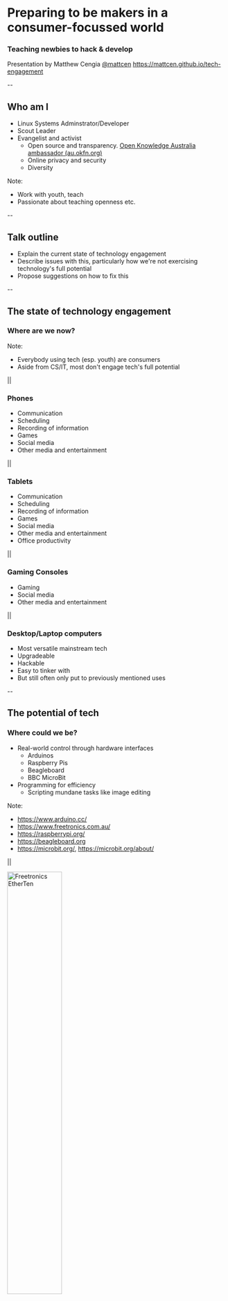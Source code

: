 # Preparing to be makers in a consumer-focussed world
### Teaching newbies to hack & develop

Presentation by Matthew Cengia
[@mattcen](http://twitter.com/mattcen)
https://mattcen.github.io/tech-engagement

--
## Who am I
* Linux Systems Adminstrator/Developer
* Scout Leader
* Evangelist and activist
  * Open source and transparency. [Open Knowledge Australia ambassador (au.okfn.org)](http://au.okfn.org)
  * Online privacy and security
  * Diversity

Note:

* Work with youth, teach
* Passionate about teaching openness etc.

--
## Talk outline

* Explain the current state of technology engagement
* Describe issues with this, particularly how we're not exercising technology's full potential
* Propose suggestions on how to fix this

--
## The state of technology engagement

### Where are we now?

Note:

* Everybody using tech (esp. youth) are consumers
* Aside from CS/IT, most don't engage tech's full potential

||
### Phones

* Communication
* Scheduling
* Recording of information
* Games
* Social media
* Other media and entertainment

||
### Tablets

* Communication
* Scheduling
* Recording of information
* Games
* Social media
* Other media and entertainment
* Office productivity

||
### Gaming Consoles

* Gaming
* Social media
* Other media and entertainment

||
### Desktop/Laptop computers

* Most versatile mainstream tech
* Upgradeable
* Hackable
* Easy to tinker with
* But still often only put to previously mentioned uses

--
## The potential of tech

### Where could we be?

* Real-world control through hardware interfaces
  * Arduinos
  * Raspberry Pis
  * Beagleboard
  * BBC MicroBit
* Programming for efficiency
  * Scripting mundane tasks like image editing

Note:

* https://www.arduino.cc/
* https://www.freetronics.com.au/
* https://raspberrypi.org/
* https://beagleboard.org
* https://microbit.org/, https://microbit.org/about/

||

<img src="img/ET-v_3_0-top_1024x1024.jpg" title='Freetronics EtherTen' alt="Freetronics EtherTen" width="50%">

https://www.freetronics.com.au/collections/arduino/products/etherten

||

![BeagleBone Black](img/product_detail_black_lg.jpg "BeagleBone Black")

https://beagleboard.org/black

||

![BBC Micro:bit haredware](img/microbit-hardware.png "BBC Micro:bit haredware")

http://microbit.org/hardware/

||

    #!/bin/bash

    for image in *.jpg
    do gm mogrify -resize 50% "$image"
    done


--
## Strategies for engagement

### How can we get there?

* Gamefication
  * Scratch
  * Minecraft Pi with Python
  * Codecademy
  * Grok Learning
* Make it easy and fun
* Schools getting better at covering programming etc.

Note:

* https://scratch.mit.edu/
* https://pi.minecraft.net/
* https://www.codecademy.com/
* https://groklearning.com/

Pycon AU Education Seminar
https://www.youtube.com/playlist?list=PLs4CJRBY5F1Jh6fFqT1p5TZRx5q06CcaR

||

## Scratch

![Scratch](img/scratch.png "Scratch")

||

## Codecademy

<img src="img/codecademy.png" title='Codecademy' alt="Codecademy" width="80%">

||

## Grok Learning

<img src="img/groklearning.png" title='Grok Learning' alt="Grok Learning" width="80%">

--
## Availability and accessibility

* Cheap hardware
* Free software
* Cheap software
* Cheap subscription services

--
## Go hack something!
